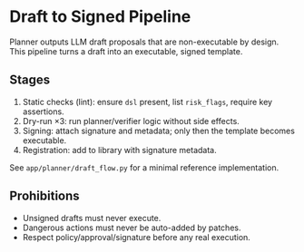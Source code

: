 # Draft to Signed Pipeline

Planner outputs LLM draft proposals that are non-executable by design. This pipeline turns a draft into an executable, signed template.

## Stages

1. Static checks (lint): ensure `dsl` present, list `risk_flags`, require key assertions.
2. Dry-run ×3: run planner/verifier logic without side effects.
3. Signing: attach signature and metadata; only then the template becomes executable.
4. Registration: add to library with signature metadata.

See `app/planner/draft_flow.py` for a minimal reference implementation.

## Prohibitions

- Unsigned drafts must never execute.
- Dangerous actions must never be auto-added by patches.
- Respect policy/approval/signature before any real execution.


